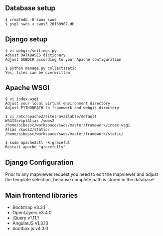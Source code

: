 ## Database setup
```
$ createdb -U swos swos
$ psql swos < swos3_20160907.db
```

## Django setup
```
$ vi webgis/settings.py
Adjust DATABASES dictionary
Adjust SUBDIR according to your Apache configuration

$ python manage.py collectstatic
Yes, files can be overwritten
```

## Apache WSGI
```
$ vi index.wsgi
Adjust your local virtual environment directory
Adjust PYTHONPATH to framework and webgis directory

$ vi /etc/apache2/sites-available/default
WSGIScriptAlias /swos2 /home/sibessc/workspace/swos/master/framework/index.wsgi
Alias /swos2/static/ /home/sibessc/workspace/swos/master/framework/static/

$ sudo apache2ctl -k graceful
Restart apache "gracefully"
```

## Django Configuration
Prior to any mapviewer request you need to edit the mapviewer and adjust the template selection, because complete path is stored in the database!

## Main frontend libraries

* Bootstrap v3.3.1
* OpenLayers v3.4.0
* jQuery v1.11.1
* AngularJS v1.3.10
* bootbox.js v4.3.0
